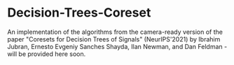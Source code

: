 # Decision-Trees-Coreset
An implementation of the algorithms from the camera-ready version of the paper "Coresets for Decision Trees of Signals" (NeurIPS'2021) by Ibrahim Jubran, Ernesto Evgeniy Sanches Shayda, Ilan Newman, and Dan Feldman - will be provided here soon.
